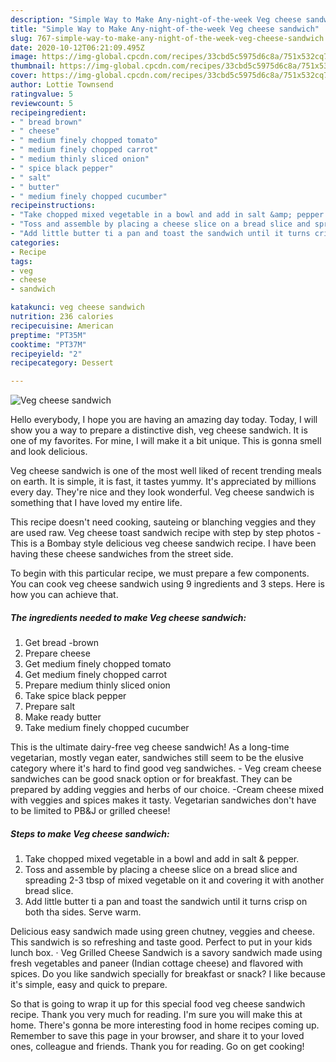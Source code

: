 ```yaml
---
description: "Simple Way to Make Any-night-of-the-week Veg cheese sandwich"
title: "Simple Way to Make Any-night-of-the-week Veg cheese sandwich"
slug: 767-simple-way-to-make-any-night-of-the-week-veg-cheese-sandwich
date: 2020-10-12T06:21:09.495Z
image: https://img-global.cpcdn.com/recipes/33cbd5c5975d6c8a/751x532cq70/veg-cheese-sandwich-recipe-main-photo.jpg
thumbnail: https://img-global.cpcdn.com/recipes/33cbd5c5975d6c8a/751x532cq70/veg-cheese-sandwich-recipe-main-photo.jpg
cover: https://img-global.cpcdn.com/recipes/33cbd5c5975d6c8a/751x532cq70/veg-cheese-sandwich-recipe-main-photo.jpg
author: Lottie Townsend
ratingvalue: 5
reviewcount: 5
recipeingredient:
- " bread brown"
- " cheese"
- " medium finely chopped tomato"
- " medium finely chopped carrot"
- " medium thinly sliced onion"
- " spice black pepper"
- " salt"
- " butter"
- " medium finely chopped cucumber"
recipeinstructions:
- "Take chopped mixed vegetable in a bowl and add in salt &amp; pepper."
- "Toss and assemble by placing a cheese slice on a bread slice and spreading 2-3 tbsp of mixed vegetable on it and covering it with another bread slice."
- "Add little butter ti a pan and toast the sandwich until it turns crisp on both tha sides. Serve warm."
categories:
- Recipe
tags:
- veg
- cheese
- sandwich

katakunci: veg cheese sandwich 
nutrition: 236 calories
recipecuisine: American
preptime: "PT35M"
cooktime: "PT37M"
recipeyield: "2"
recipecategory: Dessert

---
```



![Veg cheese sandwich](https://img-global.cpcdn.com/recipes/33cbd5c5975d6c8a/751x532cq70/veg-cheese-sandwich-recipe-main-photo.jpg)

Hello everybody, I hope you are having an amazing day today. Today, I will show you a way to prepare a distinctive dish, veg cheese sandwich. It is one of my favorites. For mine, I will make it a bit unique. This is gonna smell and look delicious.

Veg cheese sandwich is one of the most well liked of recent trending meals on earth. It is simple, it is fast, it tastes yummy. It's appreciated by millions every day. They're nice and they look wonderful. Veg cheese sandwich is something that I have loved my entire life.

This recipe doesn&#39;t need cooking, sauteing or blanching veggies and they are used raw. Veg cheese toast sandwich recipe with step by step photos - This is a Bombay style delicious veg cheese sandwich recipe. I have been having these cheese sandwiches from the street side.


To begin with this particular recipe, we must prepare a few components. You can cook veg cheese sandwich using 9 ingredients and 3 steps. Here is how you can achieve that.

<!--inarticleads1-->

##### The ingredients needed to make Veg cheese sandwich:

1. Get  bread -brown
1. Prepare  cheese
1. Get  medium finely chopped tomato
1. Get  medium finely chopped carrot
1. Prepare  medium thinly sliced onion
1. Take  spice black pepper
1. Prepare  salt
1. Make ready  butter
1. Take  medium finely chopped cucumber


This is the ultimate dairy-free veg cheese sandwich! As a long-time vegetarian, mostly vegan eater, sandwiches still seem to be the elusive category where it&#39;s hard to find good veg sandwiches. - Veg cream cheese sandwiches can be good snack option or for breakfast. They can be prepared by adding veggies and herbs of our choice. -Cream cheese mixed with veggies and spices makes it tasty. Vegetarian sandwiches don&#39;t have to be limited to PB&amp;J or grilled cheese! 

<!--inarticleads2-->

##### Steps to make Veg cheese sandwich:

1. Take chopped mixed vegetable in a bowl and add in salt &amp; pepper.
1. Toss and assemble by placing a cheese slice on a bread slice and spreading 2-3 tbsp of mixed vegetable on it and covering it with another bread slice.
1. Add little butter ti a pan and toast the sandwich until it turns crisp on both tha sides. Serve warm.


Delicious easy sandwich made using green chutney, veggies and cheese. This sandwich is so refreshing and taste good. Perfect to put in your kids lunch box. · Veg Grilled Cheese Sandwich is a savory sandwich made using fresh vegetables and paneer (Indian cottage cheese) and flavored with spices. Do you like sandwich specially for breakfast or snack? I like because it&#39;s simple, easy and quick to prepare. 

So that is going to wrap it up for this special food veg cheese sandwich recipe. Thank you very much for reading. I'm sure you will make this at home. There's gonna be more interesting food in home recipes coming up. Remember to save this page in your browser, and share it to your loved ones, colleague and friends. Thank you for reading. Go on get cooking!
